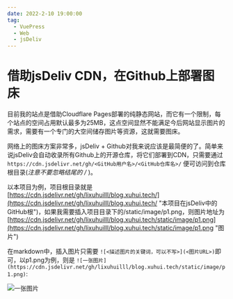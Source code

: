 ```yaml
---
date: 2022-2-10 19:00:00
tag:
  - VuePress
  - Web
  - jsDeliv
---
```


# 借助jsDeliv CDN，在Github上部署图床

目前我的站点是借助Cloudflare Pages部署的纯静态网站，而它有一个限制，每个站点的空间占用默认最多为25MB，这点空间显然不能满足今后网站显示图片的需求，需要有一个专门的大空间储存图片等资源，这就需要图床。

网络上的图床方案非常多，jsDeliv + Github对我来说应该是最简便的了。简单来说jsDeliv会自动收录所有Github上的开源仓库，将它们部署到CDN，只需要通过 `https://cdn.jsdelivr.net/gh/<GitHub用户名>/<GitHub仓库名>/` 便可访问到仓库根目录(*注意不要忽略结尾的 /* )。

以本项目为例，项目根目录就是[https://cdn.jsdelivr.net/gh/lixuhuilll/blog.xuhui.tech/](https://cdn.jsdelivr.net/gh/lixuhuilll/blog.xuhui.tech/ "本项目在jsDeliv中的GitHub根")，如果我需要插入项目目录下的/static/image/p1.png，则图片地址为[https://cdn.jsdelivr.net/gh/lixuhuilll/blog.xuhui.tech/static/image/p1.png](https://cdn.jsdelivr.net/gh/lixuhuilll/blog.xuhui.tech/static/image/p1.png "图片")

在markdown中，插入图片只需要 `![<描述图片的关键词，可以不写>](<图片URL>)`即可，以p1.png为例，则是 `![一张图片](https://cdn.jsdelivr.net/gh/lixuhuilll/blog.xuhui.tech/static/image/p1.png)`:

![一张图片](https://cdn.jsdelivr.net/gh/lixuhuilll/blog.xuhui.tech/static/image/p1.png "本站的Ping图")
